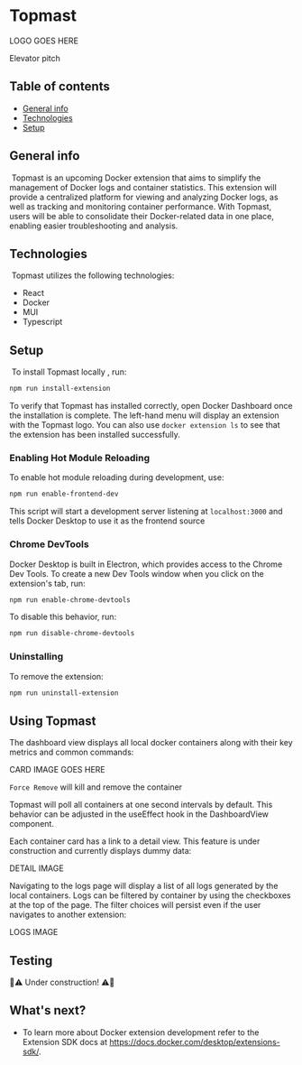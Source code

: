 # Topmast

LOGO GOES HERE

Elevator pitch

## Table of contents

- [General info](#general-info)
- [Technologies](#technologies)
- [Setup](#setup)
  ​

## General info

​
Topmast is an upcoming Docker extension that aims to simplify the management of Docker logs and container statistics. This extension will provide a centralized platform for viewing and analyzing Docker logs, as well as tracking and monitoring container performance. With Topmast, users will be able to consolidate their Docker-related data in one place, enabling easier troubleshooting and analysis.

## Technologies

​
Topmast utilizes the following technologies:
​

- React
- Docker
- MUI
- Typescript
  ​

## Setup

​
To install Topmast locally , run:

```bash
npm run install-extension
```

To verify that Topmast has installed correctly, open Docker Dashboard once the installation is complete. The left-hand menu will display an extension with the Topmast logo. You can also use `docker extension ls` to see that the extension has been installed successfully.

### Enabling Hot Module Reloading

To enable hot module reloading during development, use:

```bash
npm run enable-frontend-dev
```

This script will start a development server listening at `localhost:3000` and tells Docker Desktop to use it as the frontend source

### Chrome DevTools

Docker Desktop is built in Electron, which provides access to the Chrome Dev Tools. To create a new Dev Tools window when you click on the extension's tab, run:

```bash
npm run enable-chrome-devtools
```

To disable this behavior, run:

```bash
npm run disable-chrome-devtools
```

### Uninstalling

To remove the extension:

```bash
npm run uninstall-extension
```

## Using Topmast

The dashboard view displays all local docker containers along with their key metrics and common commands:

CARD IMAGE GOES HERE

`Force Remove` will kill and remove the container

Topmast will poll all containers at one second intervals by default. This behavior can be adjusted in the useEffect hook in the DashboardView component.

Each container card has a link to a detail view. This feature is under construction and currently displays dummy data:

DETAIL IMAGE

Navigating to the logs page will display a list of all logs generated by the local containers. Logs can be filtered by container by using the checkboxes at the top of the page. The filter choices will persist even if the user navigates to another extension:

LOGS IMAGE

## Testing

:construction::warning: Under construction! :warning::construction:

## What's next?

- To learn more about Docker extension development refer to the Extension SDK docs at https://docs.docker.com/desktop/extensions-sdk/.
